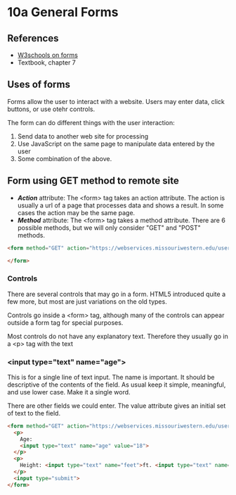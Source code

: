 # 10a General Forms

## References

* [W3schools on forms](https://www.w3schools.com/html/html_forms.asp)
* Textbook, chapter 7

## Uses of forms

Forms allow the user to interact with a website. Users may enter data, click buttons, or use otehr controls.

The form can do different things with the user interaction:

1. Send data to another web site for processing
2. Use JavaScript on the same page to manipulate data entered by the user
3. Some combination of the above.

## Form using GET method to remote site

* ***Action*** attribute: The &lt;form> tag takes an action attribute.  The action is usually a url of a page that processes data and shows a result.  In some cases the action may be the same page.
* ***Method*** attribute: The &lt;form> tag takes a method attribute.  There are 6 possible methods, but we will only consider "GET" and "POST" methods.  

```html
<form method="GET" action="https://webservices.missouriwestern.edu/users/noynaert/act102/api/generic.php">

</form>
```

### Controls

There are several controls that may go in a form.  HTML5 introduced quite a few more, but most are just variations on the old types.

Controls go inside a &lt;form> tag, although many of the controls can appear outside a form tag for special purposes.

Most controls do not have any explanatory text.  Therefore they usually go in a &lt;p> tag with the text

### &lt;input type="text" name="age">

This is for a single line of text input.  The name is important.  It should be descriptive of the contents of the field. As usual keep it simple, meaningful, and use lower case.  Make it a single word.

There are other fields we could enter.  The value attribute gives an initial set of text to the field.

```html
<form method="GET" action="https://webservices.missouriwestern.edu/users/noynaert/act102/api/generic.php">
  <p>
    Age: 
    <input type="text" name="age" value="18"> 
  </p>
  <p>
    Height: <input type="text" name="feet">ft. <input type="text" name="inches">in.
  </p>
  <input type="submit">
</form>
```